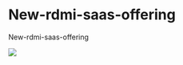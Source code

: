 # New-rdmi-saas-offering
New-rdmi-saas-offering


<a href="https://portal.azure.com/#create/Microsoft.Template/uri/https://raw.githubusercontent.com/prasanth123n/New-rdmi-saas-offering/master/azuredeploy.json" target="_blank">
    <img src="http://azuredeploy.net/deploybutton.png"/>
